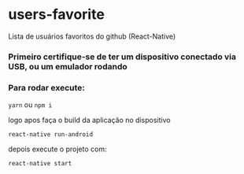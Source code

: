 # users-favorite
Lista de usuários favoritos do github (React-Native)

### Primeiro certifique-se de ter um dispositivo conectado via USB, ou um emulador rodando

### Para rodar execute:

`yarn`  ou  `npm i`

logo apos faça o build da aplicação no dispositivo

`react-native run-android`

depois execute o projeto com:

`react-native start`
